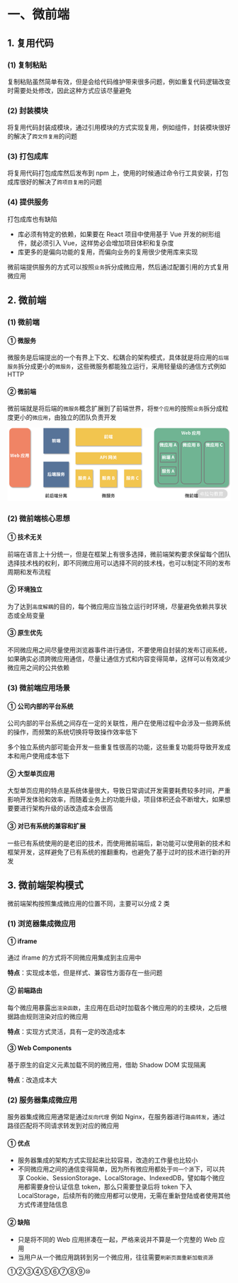 # 一、微前端

## 1. 复用代码

### (1) 复制粘贴

复制粘贴虽然简单有效，但是会给代码维护带来很多问题，例如重复代码逻辑改变时需要处处修改，因此这种方式应该尽量避免

### (2) 封装模块

将复用代码封装成模块，通过引用模块的方式实现复用，例如组件，封装模块很好的解决了`跨文件复用`的问题

### (3) 打包成库

将复用代码打包成库然后发布到 npm 上，使用的时候通过命令行工具安装，打包成库很好的解决了`跨项目复用`的问题

### (4) 提供服务

打包成库也有缺陷

* 库必须有特定的依赖，如果要在 React 项目中使用基于 Vue 开发的树形组件，就必须引入 Vue，这样势必会增加项目体积和复杂度
* 库更多的是偏向功能的复用，而偏向业务的复用很少使用库来实现

微前端提供服务的方式可以按照`业务`拆分成微应用，然后通过配置引用的方式复用微应用

## 2. 微前端

### (1) 微前端

#### ① 微服务

微服务是后端提出的一个有界上下文、松耦合的架构模式，具体就是将应用的`后端服务`拆分成更小的`微服务`，这些微服务都能独立运行，采用轻量级的通信方式例如 HTTP

#### ② 微前端

微前端就是将后端的`微服务`概念扩展到了前端世界，将`整个应用`的按照`业务`拆分成粒度更小的`微应用`，由独立的团队负责开发

![微前端架构](https://github.com/yuyuyuzhang/Blog/blob/master/images/%E5%89%8D%E7%AB%AF%E5%B7%A5%E7%A8%8B%E5%8C%96/%E5%BE%AE%E5%89%8D%E7%AB%AF/%E5%BE%AE%E5%89%8D%E7%AB%AF%E6%9E%B6%E6%9E%84.png)

### (2) 微前端核心思想

#### ① 技术无关

前端在语言上十分统一，但是在框架上有很多选择，微前端架构要求保留每个团队选择技术栈的权利，即不同微应用可以选择不同的技术栈，也可以制定不同的发布周期和发布流程

#### ② 环境独立

为了达到`高度解耦`的目的，每个微应用应当独立运行时环境，尽量避免依赖共享状态或全局变量

#### ③ 原生优先

不同微应用之间尽量使用浏览器事件进行通信，不要使用自封装的发布订阅系统，如果确实必须跨微应用通信，尽量让通信方式和内容变得简单，这样可以有效减少微应用之间的公共依赖

### (3) 微前端应用场景

#### ① 公司内部的平台系统

公司内部的平台系统之间存在一定的关联性，用户在使用过程中会涉及一些跨系统的操作，而频繁的系统切换将导致操作效率低下

多个独立系统内部可能会开发一些重复性很高的功能，这些重复功能将导致开发成本和用户使用成本低下

#### ② 大型单页应用

大型单页应用的特点是系统体量很大，导致日常调试开发需要耗费较多时间，严重影响开发体验和效率，而随着业务上的功能升级，项目体积还会不断增大，如果想要要进行架构升级的话改造成本会很高

#### ③ 对已有系统的兼容和扩展

一些已有系统使用的是老旧的技术，而使用微前端后，新功能可以使用新的技术和框架开发，这样避免了已有系统的推翻重构，也避免了基于过时的技术进行新的开发

## 3. 微前端架构模式

微前端架构按照集成微应用的位置不同，主要可以分成 2 类

### (1) 浏览器集成微应用

#### ① iframe

通过 iframe 的方式将不同微应用集成到主应用中

**特点**：实现成本低，但是样式、兼容性方面存在一些问题

#### ② 前端路由

每个微应用暴露出`渲染函数`，主应用在启动时加载各个微应用的的主模块，之后根据路由规则渲染对应的微应用

**特点**：实现方式灵活，具有一定的改造成本

#### ③ Web Components

基于原生的自定义元素加载不同的微应用，借助 Shadow DOM 实现隔离

**特点**：改造成本大

### (2) 服务器集成微应用

服务器集成微应用通常是通过`反向代理` 例如 Nginx，在服务器进行`路由转发`，通过路径匹配将不同请求转发到对应的微应用

#### ① 优点

* 服务器集成的架构方式实现起来比较容易，改造的工作量也比较小
* 不同微应用之间的通信变得简单，因为所有微应用都处于`同一个源`下，可以共享 Cookie、SessionStorage、LocalStorage、IndexedDB，譬如每个微应用都需要身份认证信息 token，那么只需要登录后将 token 下入 LocalStorage，后续所有的微应用都可以使用，无需在重新登陆或者使用其他方式传递登陆信息

#### ② 缺陷

* 只是将不同的 Web 应用拼凑在一起，严格来说并不算是一个完整的 Web 应用
* 当用户从一个微应用跳转到另一个微应用，往往需要`刷新页面重新加载资源`

①②③④⑤⑥⑦⑧⑨⑩
